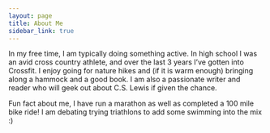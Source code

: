 ```yaml
---
layout: page
title: About Me
sidebar_link: true
---
```


In my free time, I am typically doing something active. In high school I was an avid cross country athlete, and over the last 3 years I’ve gotten into Crossfit. I enjoy going for nature hikes and (if it is warm enough) bringing along a hammock and a good book. I am also a passionate writer and reader who will geek out about C.S. Lewis if given the chance.

Fun fact about me, I have run a marathon as well as completed a 100 mile bike ride! I am debating trying triathlons to add some swimming into the mix :)